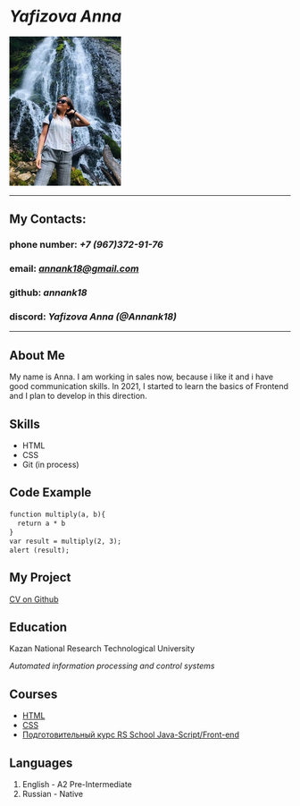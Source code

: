 # ***Yafizova Anna***

![<img src="vk.jpg" alt=""](vk.jpg)

***
## **My Contacts**:

### phone number: *+7 (967)372-91-76*
### email: *annank18@gmail.com*
### github: *annank18*
### discord: *Yafizova Anna (@Annank18)*

***

## **About Me**

My name is Anna. I am working in sales now, because i like it and i have good communication skills. In 2021, I started to learn the basics of Frontend and I plan to develop in this direction.

## **Skills**

* HTML
* CSS
* Git (in process)

## **Code Example**

```
function multiply(a, b){
  return a * b
}
var result = multiply(2, 3);
alert (result);

```

## **My Project**

[CV on Github](https://annank18.github.io/rsschool-cv/cv)

## **Education**

Kazan National Research Technological University

_Automated information processing and control systems_

## **Courses**

* [HTML](https://beonmax.com/courses/html-css-osnovy/)
* [CSS](https://beonmax.com/courses/html-and-css/)
* [Подготовительный курс RS School Java-Script/Front-end](https://rs.school/js-stage0/)

## **Languages**

1. English - A2 Pre-Intermediate
2. Russian - Native